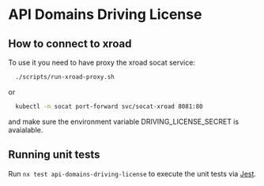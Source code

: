 <!-- gitbook-ignore -->

# API Domains Driving License

## How to connect to xroad

To use it you need to have proxy the xroad socat service:

```bash
  ./scripts/run-xroad-proxy.sh
```

or

```bash
  kubectl -n socat port-forward svc/socat-xroad 8081:80
```

and make sure the environment variable DRIVING_LICENSE_SECRET is avaialable.

## Running unit tests

Run `nx test api-domains-driving-license` to execute the unit tests via
[Jest](https://jestjs.io).
